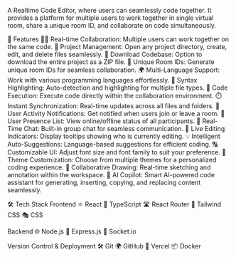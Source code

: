 A Realtime Code Editor, where users can seamlessly code together. It provides a platform for multiple users to work together in single virtual room, share a unique room ID, and collaborate on code simultaneously.

🔮 Features
👨‍💻 Real-time Collaboration: Multiple users can work together on the same code.
📁 Project Management: Open any project directory, create, edit, and delete files seamlessly.
💾 Download Codebase: Option to download the entire project as a ZIP file.
🚀 Unique Room IDs: Generate unique room IDs for seamless collaboration.
🌍 Multi-Language Support: Work with various programming languages effortlessly.
🌈 Syntax Highlighting: Auto-detection and highlighting for multiple file types.
🚀 Code Execution: Execute code directly within the collaboration environment.
⏱️ Instant Synchronization: Real-time updates across all files and folders.
📣 User Activity Notifications: Get notified when users join or leave a room.
👥 User Presence List: View online/offline status of all participants.
💬 Real-Time Chat: Built-in group chat for seamless communication. 🎩 Live Editing Indicators: Display tooltips showing who is currently editing.
💡 Intelligent Auto-Suggestions: Language-based suggestions for efficient coding.
🔠 Customizable UI: Adjust font size and font family to suit your preference.
🎨 Theme Customization: Choose from multiple themes for a personalized coding experience.
🎨 Collaborative Drawing: Real-time sketching and annotation within the workspace.
🤖 AI Copilot: Smart AI-powered code assistant for generating, inserting, copying, and replacing content seamlessly.

🛠️ Tech Stack
Frontend
⚛️ React
📜 TypeScript
🛣️ React Router
🎨 Tailwind CSS
🎭 CSS

Backend
🌐 Node.js
🚀 Express.js
🔌 Socket.io

Version Control & Deployment
🛠️ Git
🌍 GitHub
🚀 Vercel
📦 Docker
